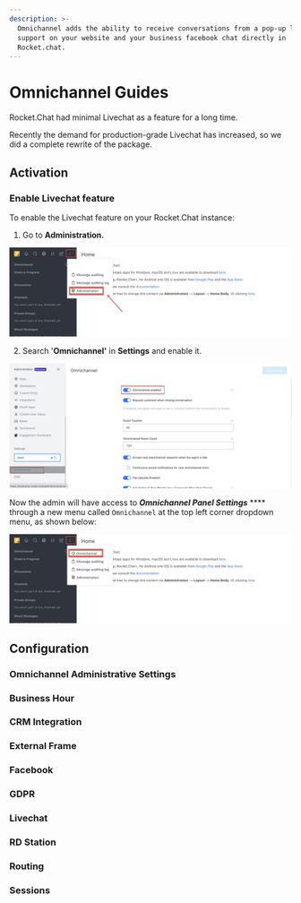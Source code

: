 ```yaml
---
description: >-
  Omnichannel adds the ability to receive conversations from a pop-up livechat
  support on your website and your business facebook chat directly in
  Rocket.chat.
---
```


# Omnichannel Guides

Rocket.Chat had minimal Livechat as a feature for a long time.

Recently the demand for production-grade Livechat has increased, so we did a complete rewrite of the package.

## Activation 

### Enable Livechat feature

To enable the Livechat feature on your Rocket.Chat instance:

1. Go to **Administration.**

![](../../.gitbook/assets/image%20%2830%29.png)

2. Search '**Omnichannel'** in **Settings** and enable it.

![](../../.gitbook/assets/image%20%2829%29.png)

Now the admin will have access to _**Omnichannel Panel Settings**_ **** through a new menu called `Omnichannel` at the top left corner dropdown menu, as shown below:

![](../../.gitbook/assets/image%20%2832%29.png)



## Configuration

### **Omnichannel Administrative Settings** 

### Business Hour

### CRM Integration

### External Frame

### Facebook

### GDPR

### Livechat

### RD Station

### Routing

### Sessions





#### 



#### 



#### 

